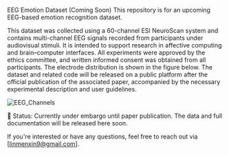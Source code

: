 EEG Emotion Dataset (Coming Soon)
This repository is for an upcoming EEG-based emotion recognition dataset.

This dataset was collected using a 60-channel ESI NeuroScan system and contains multi-channel EEG signals recorded from participants under audiovisual stimuli. It is intended to support research in affective computing and brain–computer interfaces. All experiments were approved by the ethics committee, and written informed consent was obtained from all participants. The electrode distribution is shown in the figure below. The dataset and related code will be released on a public platform after the official publication of the associated paper, accompanied by the necessary experimental description and user guidelines.

![EEG_Channels](https://github.com/user-attachments/assets/19603db8-1ef0-43ec-97a1-02b7d47dd49b)

📌 Status:
Currently under embargo until paper publication. The data and full documentation will be released here soon.

If you're interested or have any questions, feel free to reach out via [linmenxin9@gmail.com].

<!--
**TCDEED/TCDEED** is a ✨ _special_ ✨ repository because its `README.md` (this file) appears on your GitHub profile.

Here are some ideas to get you started:

- 🔭 I’m currently working on ...
- 🌱 I’m currently learning ...
- 👯 I’m looking to collaborate on ...
- 🤔 I’m looking for help with ...
- 💬 Ask me about ...
- 📫 How to reach me: ...
- 😄 Pronouns: ...
- ⚡ Fun fact: ...
-->
